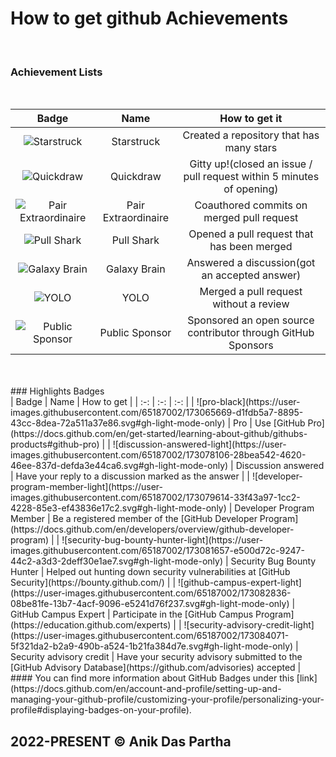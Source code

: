# How to get github Achievements

<br>

### Achievement Lists

<br>

|                                                                           Badge                                                                            |        Name         |                             How to get it                             |
| :--------------------------------------------------------------------------------------------------------------------------------------------------------: | :-----------------: | :-------------------------------------------------------------------: |
|          <span class="badge-img">![Starstruck](https://github.githubassets.com/images/modules/profile/achievements/starstruck-default.png)</span>          |     Starstruck      |               Created a repository that has many stars                |
|           <span class="badge-img">![Quickdraw](https://github.githubassets.com/images/modules/profile/achievements/quickdraw-default.png)</span>           |      Quickdraw      | Gitty up!(closed an issue / pull request within 5 minutes of opening) |
| <span class="badge-img">![Pair Extraordinaire](https://github.githubassets.com/images/modules/profile/achievements/pair-extraordinaire-default.png)</span> | Pair Extraordinaire |               Coauthored commits on merged pull request               |
|          <span class="badge-img">![Pull Shark](https://github.githubassets.com/images/modules/profile/achievements/pull-shark-default.png)</span>          |     Pull Shark      |              Opened a pull request that has been merged               |
|        <span class="badge-img">![Galaxy Brain](https://github.githubassets.com/images/modules/profile/achievements/galaxy-brain-default.png)</span>        |    Galaxy Brain     |             Answered a discussion(got an accepted answer)             |
|                <span class="badge-img">![YOLO](https://github.githubassets.com/images/modules/profile/achievements/yolo-default.png)</span>                |        YOLO         |                Merged a pull request without a review                 |
|      <span class="badge-img">![Public Sponsor](https://github.githubassets.com/images/modules/profile/achievements/public-sponsor-default.png)</span>      |   Public Sponsor    |     Sponsored an open source contributor through GitHub Sponsors      |

<br>
<br >
### Highlights Badges

<br>
| Badge | Name | How to get |
| :-: | :-: | :-: |
| ![pro-black](https://user-images.githubusercontent.com/65187002/173065669-d1fdb5a7-8895-43cc-8dea-72a511a37e86.svg#gh-light-mode-only)  | Pro | Use [GitHub Pro](https://docs.github.com/en/get-started/learning-about-github/githubs-products#github-pro) |
| ![discussion-answered-light](https://user-images.githubusercontent.com/65187002/173078106-28bea542-4620-46ee-837d-defda3e44ca6.svg#gh-light-mode-only) | Discussion answered | Have  your reply to a discussion marked as the answer |
| ![developer-program-member-light](https://user-images.githubusercontent.com/65187002/173079614-33f43a97-1cc2-4228-85e3-ef43836e17c2.svg#gh-light-mode-only) | Developer Program Member | Be a registered member of the [GitHub Developer Program](https://docs.github.com/en/developers/overview/github-developer-program) |
| ![security-bug-bounty-hunter-light](https://user-images.githubusercontent.com/65187002/173081657-e500d72c-9247-44c2-a3d3-2deff30e1ae7.svg#gh-light-mode-only) | Security Bug Bounty Hunter | Helped out hunting down security vulnerabilities at [GitHub Security](https://bounty.github.com/) |
| ![github-campus-expert-light](https://user-images.githubusercontent.com/65187002/173082836-08be81fe-13b7-4acf-9096-e5241d76f237.svg#gh-light-mode-only) | GitHub Campus Expert | Participate in the [GitHub Campus Program](https://education.github.com/experts) |
| ![security-advisory-credit-light](https://user-images.githubusercontent.com/65187002/173084071-5f321da2-b2a9-490b-a524-1b21fa384d7e.svg#gh-light-mode-only) | Security advisory credit | Have your security advisory submitted to the [GitHub Advisory Database](https://github.com/advisories) accepted |

<br>
#### You can find more information about GitHub Badges under this [link](https://docs.github.com/en/account-and-profile/setting-up-and-managing-your-github-profile/customizing-your-profile/personalizing-your-profile#displaying-badges-on-your-profile).

## 2022-PRESENT © Anik Das Partha
